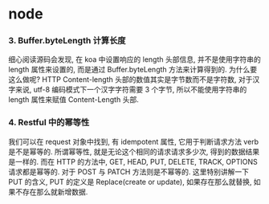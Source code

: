  # node

### 3. Buffer.byteLength 计算长度
细心阅读源码会发现, 在 koa 中设置响应的 length 头部信息, 并不是使用字符串的 length 属性来设置的, 而是通过 Buffer.byteLength 方法来计算得到的. 为什么要这么做呢?
HTTP Content-length 头部的数值其实是字节数而不是字符数, 对于汉字来说, utf-8 编码模式下一个汉字字符需要 3 个字节, 所以不能使用字符串的 length 属性来赋值 Content-Length 头部.

### 4. Restful 中的幂等性
我们可以在 request 对象中找到, 有 idempotent 属性, 它用于判断请求方法 verb 是不是幂等的. 所谓幂等性, 就是无论这个相同的请求请求多少次, 得到的数据结果是一样的. 而在 HTTP 的方法中,
GET, HEAD, PUT, DELETE, TRACK, OPTIONS 请求都是幂等的. 对于 POST 与 PATCH 方法则是不幂等的.
这里特别讲解一下 PUT 的含义, PUT 的定义是 Replace(create or update), 如果存在那么就替换, 如果不存在那么就新增数据.